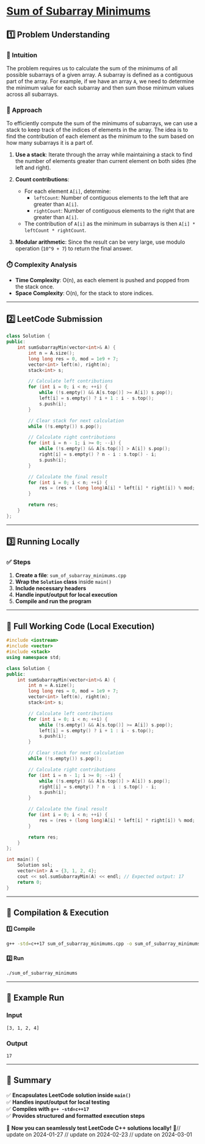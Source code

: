 # **[Sum of Subarray Minimums](https://leetcode.com/problems/sum-of-subarray-minimums/description/)**  

## **1️⃣ Problem Understanding**  
### **📌 Intuition**  
The problem requires us to calculate the sum of the minimums of all possible subarrays of a given array. A subarray is defined as a contiguous part of the array. For example, if we have an array `A`, we need to determine the minimum value for each subarray and then sum those minimum values across all subarrays.

### **🚀 Approach**  
To efficiently compute the sum of the minimums of subarrays, we can use a stack to keep track of the indices of elements in the array. The idea is to find the contribution of each element as the minimum to the sum based on how many subarrays it is a part of.

1. **Use a stack**: Iterate through the array while maintaining a stack to find the number of elements greater than current element on both sides (the left and right).
  
2. **Count contributions**:
   - For each element `A[i]`, determine:
     - `leftCount`: Number of contiguous elements to the left that are greater than `A[i]`.
     - `rightCount`: Number of contiguous elements to the right that are greater than `A[i]`.
   - The contribution of `A[i]` as the minimum in subarrays is then `A[i] * leftCount * rightCount`.

3. **Modular arithmetic**: Since the result can be very large, use modulo operation (`10^9 + 7`) to return the final answer.

### **⏱️ Complexity Analysis**  
- **Time Complexity**: O(n), as each element is pushed and popped from the stack once.  
- **Space Complexity**: O(n), for the stack to store indices.  

---  

## **2️⃣ LeetCode Submission**  
```cpp
class Solution {
public:
    int sumSubarrayMin(vector<int>& A) {
        int n = A.size();
        long long res = 0, mod = 1e9 + 7;
        vector<int> left(n), right(n);
        stack<int> s;

        // Calculate left contributions
        for (int i = 0; i < n; ++i) {
            while (!s.empty() && A[s.top()] >= A[i]) s.pop();
            left[i] = s.empty() ? i + 1 : i - s.top();
            s.push(i);
        }

        // Clear stack for next calculation
        while (!s.empty()) s.pop();

        // Calculate right contributions
        for (int i = n - 1; i >= 0; --i) {
            while (!s.empty() && A[s.top()] > A[i]) s.pop();
            right[i] = s.empty() ? n - i : s.top() - i;
            s.push(i);
        }

        // Calculate the final result
        for (int i = 0; i < n; ++i) {
            res = (res + (long long)A[i] * left[i] * right[i]) % mod;
        }

        return res;
    }
};
```  

---  

## **3️⃣ Running Locally**  
### **✅ Steps**  
1. **Create a file**: `sum_of_subarray_minimums.cpp`  
2. **Wrap the `Solution` class** inside `main()`  
3. **Include necessary headers**  
4. **Handle input/output for local execution**  
5. **Compile and run the program**  

---  

## **📝 Full Working Code (Local Execution)**  
```cpp
#include <iostream>
#include <vector>
#include <stack>
using namespace std;

class Solution {
public:
    int sumSubarrayMin(vector<int>& A) {
        int n = A.size();
        long long res = 0, mod = 1e9 + 7;
        vector<int> left(n), right(n);
        stack<int> s;

        // Calculate left contributions
        for (int i = 0; i < n; ++i) {
            while (!s.empty() && A[s.top()] >= A[i]) s.pop();
            left[i] = s.empty() ? i + 1 : i - s.top();
            s.push(i);
        }

        // Clear stack for next calculation
        while (!s.empty()) s.pop();

        // Calculate right contributions
        for (int i = n - 1; i >= 0; --i) {
            while (!s.empty() && A[s.top()] > A[i]) s.pop();
            right[i] = s.empty() ? n - i : s.top() - i;
            s.push(i);
        }

        // Calculate the final result
        for (int i = 0; i < n; ++i) {
            res = (res + (long long)A[i] * left[i] * right[i]) % mod;
        }

        return res;
    }
};

int main() {
    Solution sol;
    vector<int> A = {3, 1, 2, 4};
    cout << sol.sumSubarrayMin(A) << endl; // Expected output: 17
    return 0;
}
```  

---  

## **🔧 Compilation & Execution**  
#### **1️⃣ Compile**  
```bash
g++ -std=c++17 sum_of_subarray_minimums.cpp -o sum_of_subarray_minimums
```  

#### **2️⃣ Run**  
```bash
./sum_of_subarray_minimums
```  

---  

## **🎯 Example Run**  
### **Input**  
```
[3, 1, 2, 4]
```  
### **Output**  
```
17
```  

---  

## **📌 Summary**  
✅ **Encapsulates LeetCode solution inside `main()`**  
✅ **Handles input/output for local testing**  
✅ **Compiles with `g++ -std=c++17`**  
✅ **Provides structured and formatted execution steps**  

🚀 **Now you can seamlessly test LeetCode C++ solutions locally!** 🚀// update on 2024-01-27
// update on 2024-02-23
// update on 2024-03-01

